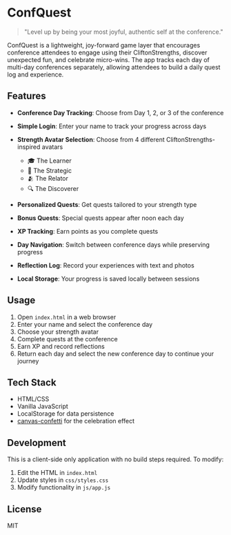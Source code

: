 # ConfQuest

> "Level up by being your most joyful, authentic self at the conference."

ConfQuest is a lightweight, joy-forward game layer that encourages conference attendees to engage using their CliftonStrengths, discover unexpected fun, and celebrate micro-wins. The app tracks each day of multi-day conferences separately, allowing attendees to build a daily quest log and experience.

## Features

- **Conference Day Tracking**: Choose from Day 1, 2, or 3 of the conference 
- **Simple Login**: Enter your name to track your progress across days
- **Strength Avatar Selection**: Choose from 4 different CliftonStrengths-inspired avatars
  - 🎓 The Learner
  - 🧠 The Strategic
  - 🫂 The Relator
  - 🔍 The Discoverer

- **Personalized Quests**: Get quests tailored to your strength type
- **Bonus Quests**: Special quests appear after noon each day
- **XP Tracking**: Earn points as you complete quests
- **Day Navigation**: Switch between conference days while preserving progress
- **Reflection Log**: Record your experiences with text and photos
- **Local Storage**: Your progress is saved locally between sessions

## Usage

1. Open `index.html` in a web browser
2. Enter your name and select the conference day
3. Choose your strength avatar
4. Complete quests at the conference
5. Earn XP and record reflections
6. Return each day and select the new conference day to continue your journey

## Tech Stack

- HTML/CSS
- Vanilla JavaScript
- LocalStorage for data persistence
- [canvas-confetti](https://github.com/catdad/canvas-confetti) for the celebration effect

## Development

This is a client-side only application with no build steps required. To modify:

1. Edit the HTML in `index.html`
2. Update styles in `css/styles.css` 
3. Modify functionality in `js/app.js`

## License

MIT